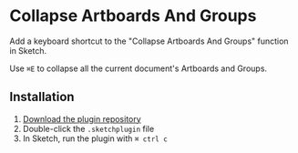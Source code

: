 # Collapse Artboards And Groups
Add a keyboard shortcut to the "Collapse Artboards And Groups" function in
Sketch.

Use `⌘E` to collapse all the current document's Artboards and Groups.

## Installation
1. [Download the plugin repository](https://github.com/daneden/sketch-collapse-all/archive/master.zip)
2. Double-click the `.sketchplugin` file
3. In Sketch, run the plugin with `⌘ ctrl c`
